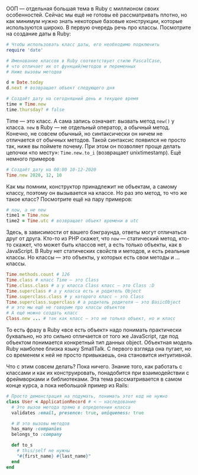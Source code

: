 
ООП — отдельная большая тема в Ruby с миллионом своих особенностей. Сейчас мы ещё не готовы её рассматривать плотно, но как минимум нужно знать некоторые базовые конструкции, которые используются широко. В первую очередь речь про классы. Посмотрите на создание даты в Ruby:

```ruby
# Чтобы использовать класс даты, его необходимо подключить
require 'date'

# Именование классов в Ruby соответствует стилю PascalCase,
# что отличает их от функций/методов и переменных
# Ниже вызовы методов

d = Date.today
d.next # возвращает объект следующего дня

# Создаёт дату на сегодняшний день и текущее время
time = Time.new
time.thursday? # false
```

Time — это класс. А сама запись означает: вызвать метод `new()` у класса. `new` в Ruby — не отдельный оператор, а обычный метод. Конечно, не совсем обычный, но синтаксически он ничем не отличается от обычных методов. Такой синтаксис появился не просто так, ниже вы поймете почему. При этом он позволяет проще делать цепочки «по месту»: `Time.new.to_i` (возвращает unixtimestamp). Ещё немного примеров

```ruby
# Создаёт дату на 00:00 10-12-2020
Time.new 2020, 12, 10
```

Как мы помним, конструктор принадлежит не объектам, а самому классу, поэтому он вызывается на классе. Но раз это метод, то что же такое класс? Посмотрите ещё на пару примеров:

```ruby
# now, а не new
time1 = Time.now
time2 = Time.utc # возвращает объект времени в utc
```

Здесь, в зависимости от вашего бэкграунда, ответы могут отличаться друг от друга. Кто-то из PHP скажет, что `now` — статический метод, кто-то скажет, что может быть классов нет, а есть только объекты, как в JavaScript. В Ruby нет статических свойств и методов, и есть реальные классы. Но классы — это объекты, у которых есть свои методы и ... классы.

```ruby
Time.methods.count # 126
Time.class # класс Time — это Class
Time.class.class # а у класса Class класс — это Class :D
Time.superclass # а у класса есть и родитель Object
Time.superclass.class # у которого класс — это Class
Time.superclass.superclass # а родитель родителя — это BasicObject
# и это мы ещё не говорим про классы объектов
# А ещё можно создать класс
Class.new ... # так как класс — это не только объект, но и класс
```

То есть фразу в Ruby «все есть объект» надо понимать практически буквально, но это сильно отличается от того же JavaScript, где под объектом понимается конкретный тип данных object. Объектная модель Ruby наиболее близка языку SmallTalk. С первого взгляда она пугает, но со временем к ней не просто привыкаешь, она становится интуитивной.

Что с этим совсем делать? Пока ничего. Знание того, как работать с классами и как их конструировать, понадобится при взаимодействии с фреймворками и библиотеками. Эта тема рассматривается в самом конце курса, а пока небольшой пример из Rails:

```ruby
# Просто демонстрация на подумать, понимать этот код не нужно
class User < ApplicationRecord # < – наследование
  # Это вызов метода прямо в определении класса
  validates :email, presence: true, uniqueness: true

  # И это вызовы методов
  has_many :companies
  belongs_to :company

  def to_s
    # this/self не нужны
    "#{first_name} #{last_name}"
  end
end
```
